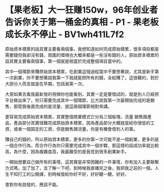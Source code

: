 # 【果老板】大一狂赚150w，96年创业者告诉你关于第一桶金的真相 - P1 - 果老板成长永不停止 - BV1wh411L7f2

原始資本積累的話其實主要看兩個事，我想知道如何完成原始積累，很多項目都是需要錢但我卻沒有錢，周圍的環境也大概率都是一些沒有錢的人，原始資本積累的話其實主要看兩個事，第一個就是相當於完成整個項目當中的。

其中一個環節來賺原始資本積累，在創業這個過程當中不要想著說，尤其是新手第一次創業，你不要想著說我第一下我就能把所有的錢，全給賺了，這很難的，對於大部分人而言就是在早期，包括我第一次。

大家如果去看我最新發的視頻你也能看到，其實一定是要借試的，就是別人已經把平台做出來了，你只需要完成其中一個環節，比方說我第一次最開始完成的是銷售，那麼我後面完成的是流量，就這兩個環節相對來講。

更容易完成原始資本積累，其實整個商業模式它分為三個板塊，流量 銷售跟產品，產品部分其實很難完成原始資本積累，因為產品部分大概就是給你很低的工資，或者一個固定的工資，但是銷售跟流量，你是有機會借別人的事。

賺自己的錢的，所以原始資本積累，更多的你第一次可能不是一個創業，更多的是一個合作行為，而合作行為你只需要完成其中一個步驟，那這樣的話成功率就比較高，為什麼，因為複雜度高，我最難受的是我見到很多創業新手。

一開始想要自己做所有的事情，這其實是非常困難的一件事情，你有加入主要聯繫方式嗎，加了加了，去了解一下吧，到時候我直播完之後，我把我之前的一個，人生不知打工的公開課，到時候發給你好不好，好好聽一聽，好好。

會對你有啟發的，應該不能。